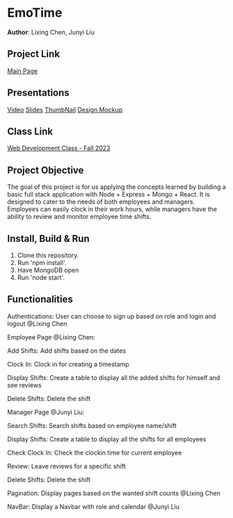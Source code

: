 # EmoTime

**Author**: Lixing Chen, Junyi Liu

## Project Link 

[Main Page](https://emotime.onrender.com/)

## Presentations

[Video](https://www.youtube.com/watch?v=2cqpkaeSc_g) 
[Slides](https://docs.google.com/presentation/d/1vkf4IBoE7-tFytDtSmMGyvcaLikKdy54aQKZRyVM_mc/edit#slide=id.g24cd280f8a6_0_0)
[ThumbNail](https://chrischenlixing.github.io/chrisWebP1/assets/img/project3Thumbnail.jpg)
[Design Mockup](https://docs.google.com/document/d/1QPio52yecLAAEOVclxlaKdpKix84D44by-qZ4-t5M30/edit)

## Class Link

[Web Development Class - Fall 2023](https://johnguerra.co/classes/webDevelopment_fall_2023/)

## Project Objective

The goal of this project is for us applying the concepts learned by building a basic full stack application with Node + Express + Mongo + React. It is designed to cater to the needs of both employees and managers. Employees can easily clock in their work hours, while managers have the ability to review and monitor employee time shifts. 

## Install, Build & Run

1. Clone this repository.
2. Run 'npm install'.
3. Have MongoDB open
3. Run 'node start'.


## Functionalities
Authentications: User can choose to sign up based on role and login and logout @Lixing Chen

Employee Page @Lixing Chen:

Add Shifts: Add shifts based on the dates

Clock In: Clock in for creating a timestamp

Display Shifts: Create a table to display all the added shifts for himself and see reviews

Delete Shifts: Delete the shift

Manager Page @Junyi Liu:

Search Shifts: Search shifts based on employee name/shift

Display Shifts: Create a table to display all the shifts for all employees

Check Clock In: Check the clockin time for current employee

Review: Leave reviews for a specific shift

Delete Shifts: Delete the shift

Pagination: Display pages based on the wanted shift counts @Lixing Chen

NavBar: Display a Navbar with role and calendar @Junyi Liu

